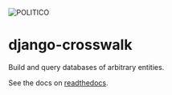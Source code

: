 ![POLITICO](https://rawgithub.com/The-Politico/src/master/images/logo/badge.png)

# django-crosswalk

Build and query databases of arbitrary entities.

See the docs on [readthedocs](http://django-crosswalk.readthedocs.io/en/latest/).
